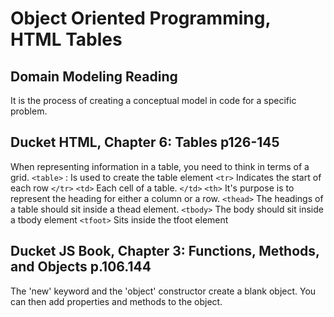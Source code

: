 # Object Oriented Programming, HTML Tables

## Domain Modeling Reading

It is the process of creating a conceptual model in code for a specific problem. 

## Ducket HTML, Chapter 6: Tables p126-145

When representing information in a table, you need to think in terms of a grid. 
`<table>` : Is used to create the table element
`<tr>` Indicates the start of each row `</tr>`
`<td>` Each cell of a table. `</td>`
`<th>` It's purpose is to represent the heading for either a column or a row.
`<thead>` The headings of a table should sit inside a thead element.
`<tbody>` The body should sit inside a tbody element
`<tfoot>` Sits inside the tfoot element

## Ducket JS Book, Chapter 3: Functions, Methods, and Objects p.106.144

The 'new' keyword and the 'object' constructor create a blank object. You can then add properties and methods to the object.